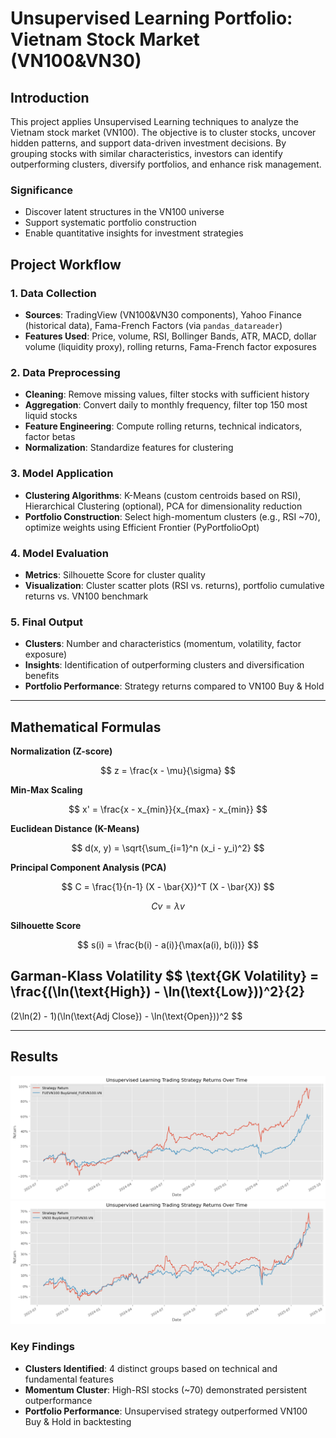 # Unsupervised Learning Portfolio: Vietnam Stock Market (VN100&VN30)

## Introduction
This project applies Unsupervised Learning techniques to analyze the Vietnam stock market (VN100). The objective is to cluster stocks, uncover hidden patterns, and support data-driven investment decisions. By grouping stocks with similar characteristics, investors can identify outperforming clusters, diversify portfolios, and enhance risk management.
### Significance
* Discover latent structures in the VN100 universe
* Support systematic portfolio construction
* Enable quantitative insights for investment strategies


## Project Workflow

### 1. Data Collection

* **Sources**: TradingView (VN100&VN30 components), Yahoo Finance (historical data), Fama-French Factors (via `pandas_datareader`)
* **Features Used**: Price, volume, RSI, Bollinger Bands, ATR, MACD, dollar volume (liquidity proxy), rolling returns, Fama-French factor exposures

### 2. Data Preprocessing

* **Cleaning**: Remove missing values, filter stocks with sufficient history
* **Aggregation**: Convert daily to monthly frequency, filter top 150 most liquid stocks
* **Feature Engineering**: Compute rolling returns, technical indicators, factor betas
* **Normalization**: Standardize features for clustering

### 3. Model Application

* **Clustering Algorithms**: K-Means (custom centroids based on RSI), Hierarchical Clustering (optional), PCA for dimensionality reduction
* **Portfolio Construction**: Select high-momentum clusters (e.g., RSI \~70), optimize weights using Efficient Frontier (PyPortfolioOpt)

### 4. Model Evaluation

* **Metrics**: Silhouette Score for cluster quality
* **Visualization**: Cluster scatter plots (RSI vs. returns), portfolio cumulative returns vs. VN100 benchmark

### 5. Final Output

* **Clusters**: Number and characteristics (momentum, volatility, factor exposure)
* **Insights**: Identification of outperforming clusters and diversification benefits
* **Portfolio Performance**: Strategy returns compared to VN100 Buy & Hold

---

## Mathematical Formulas

**Normalization (Z-score)**

$$
z = \frac{x - \mu}{\sigma}
$$

**Min-Max Scaling**

$$
x' = \frac{x - x_{min}}{x_{max} - x_{min}}
$$

**Euclidean Distance (K-Means)**

$$
d(x, y) = \sqrt{\sum_{i=1}^n (x_i - y_i)^2}
$$

**Principal Component Analysis (PCA)**

$$
C = \frac{1}{n-1} (X - \bar{X})^T (X - \bar{X})
$$

$$
C v = \lambda v
$$

**Silhouette Score**

$$
s(i) = \frac{b(i) - a(i)}{\max(a(i), b(i))}
$$

**Garman-Klass Volatility**
$$
\text{GK Volatility} =
\frac{(\ln(\text{High}) - \ln(\text{Low}))^2}{2}
-
(2\ln(2) - 1)(\ln(\text{Adj Close}) - \ln(\text{Open}))^2
$$

---

## Results
![VN100](assets/image.png)
![VN30](assets/image-1.png)

### Key Findings

* **Clusters Identified**: 4 distinct groups based on technical and fundamental features
* **Momentum Cluster**: High-RSI stocks (\~70) demonstrated persistent outperformance
* **Portfolio Performance**: Unsupervised strategy outperformed VN100 Buy & Hold in backtesting
